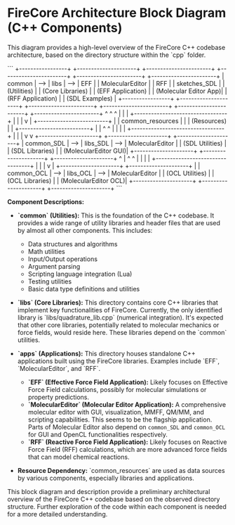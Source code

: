 # FireCore Architecture Block Diagram (C++ Components)

This diagram provides a high-level overview of the FireCore C++ codebase architecture, based on the directory structure within the \`cpp\` folder.

\`\`\`
+-----------------+     +---------------------+     +-----------------------+     +-----------------------+     +-----------------------+     +-----------------------+
|      common     | --> |        libs         | --> |         EFF         |     |   MolecularEditor     |     |         RFF         |     |     sketches_SDL      |
| (Utilities)     |     |    (Core Libraries)  |     |  (EFF Application)  |     | (Molecular Editor App)|     |  (RFF Application)  |     |    (SDL Examples)     |
+-----------------+     +---------------------+     +-----------------------+     +-----------------------+     +-----------------------+     +-----------------------+
      ^                                 ^                                         ^
      |                                 |                                         |
      +---------------------------------+                                         |
                    |                                                             |
                    v                                                             |
      +-------------------------+                                                 |
      |   common_resources    |                                                 |
      |      (Resources)      |                                                 |
      +-------------------------+                                                 |
                                                                                  |
      ^                                 ^                                         |
      |                                 |                                         |
      +---------------------------------+                                         |
                    |                                                             |
                    v                                                             v
      +---------------------+     +---------------------+     +---------------------+
      |     common_SDL    | --> |      libs_SDL     | --> |   MolecularEditor     |
      |  (SDL Utilities)  |     |  (SDL Libraries)  |     | (MolecularEditor GUI)| 
      +---------------------+     +---------------------+     +---------------------+
                                                                      ^
                                                                      |
      ^                                 ^                             |
      |                                 |                             |
      +---------------------------------+                             |
                    |                                                 |
                    v                                                 |
      +---------------------+     +---------------------+           |
      |     common_OCL    | --> |      libs_OCL     | --> |   MolecularEditor     |
      |  (OCL Utilities)  |     |  (OCL Libraries)  |     | (MolecularEditor OCL)|
      +---------------------+     +---------------------+           +---------------------+
\`\`\`

**Component Descriptions:**

*   **\`common\` (Utilities):** This is the foundation of the C++ codebase. It provides a wide range of utility libraries and header files that are used by almost all other components. This includes:
    *   Data structures and algorithms
    *   Math utilities
    *   Input/Output operations
    *   Argument parsing
    *   Scripting language integration (Lua)
    *   Testing utilities
    *   Basic data type definitions and utilities

*   **\`libs\` (Core Libraries):**  This directory contains core C++ libraries that implement key functionalities of FireCore.  Currently, the only identified library is \`libs/quadrature_lib.cpp\` (numerical integration). It's expected that other core libraries, potentially related to molecular mechanics or force fields, would reside here. These libraries depend on the \`common\` utilities.

*   **\`apps\` (Applications):** This directory houses standalone C++ applications built using the FireCore libraries. Examples include \`EFF\`, \`MolecularEditor\`, and \`RFF\`. 
    *   **\`EFF\` (Effective Force Field Application):** Likely focuses on Effective Force Field calculations, possibly for molecular simulations or property predictions.
    *   **\`MolecularEditor\` (Molecular Editor Application):** A comprehensive molecular editor with GUI, visualization, MMFF, QM/MM, and scripting capabilities. This seems to be the flagship application. Parts of Molecular Editor also depend on `common_SDL` and `common_OCL` for GUI and OpenCL functionalities respectively.
    *   **\`RFF\` (Reactive Force Field Application):** Likely focuses on Reactive Force Field (RFF) calculations, which are more advanced force fields that can model chemical reactions.
*   **Resource Dependency:**  \`common_resources\` are used as data sources by various components, especially libraries and applications.

This block diagram and description provide a preliminary architectural overview of the FireCore C++ codebase based on the observed directory structure. Further exploration of the code within each component is needed for a more detailed understanding.